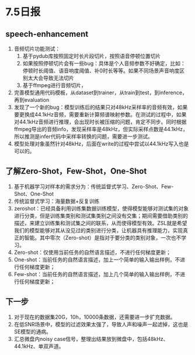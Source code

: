 # 7.5日报

## speech-enhancement

1. 音频切片功能测试：
   1. 基于pydub库按照固定时长片段切片，按照语音停顿位置切片
   2. 如果按照停顿切片会有一些bug：具体是个人音频参数不好确定，比如：停顿时长阈值、语音响度阈值、补0时长等等。如果不同场景声音响度区别太大会导致无法切片
   3. 基于ffmpeg进行音频切片，
2. 完善模型通用代码模板，从dataset到trainer，从train到test，到inference，再到evaluation
3. 发现了一个新的bug：模型训练后的结果只对48kHz采样率的音频有效，如果要更换成44.1kHz音频，需要重新计算频谱映射参数。在测试的过程中，如果对44.1kHz音频进行推理，会出现时长被压缩的问题，肯定不同步。同时根据ffmpeg导出的音频info，发现采样率是48kHz，但实际采样点数是44.1kHz，所以推测是infer代码中采样率转换的问题，需要进一步测试。
4. 模型处理对象虽然针对48kHz，后面在write的过程中尝试以44.1kHz写入也是可以的。

## 了解Zero-Shot，Few-Shot，One-Shot

1. 基于机器学习对样本的需求分为：传统监督式学习、Zero-Shot、Few-Shot、One-Shot
2. 传统监督式学习：海量数据+反复训练
3. zeroshot：已经具备利用训练集数据训练模型，使得模型能够对测试集的对象进行分类，但是训练集类别和测试集类别之间没有交集；期间需要借助类别的描述，来建立训练集和测试集之间的联系，从而使得模型有效。ZSL就是希望我们的模型能够对其从没见过的类别进行分类，让机器具有推理能力，实现真正的智能。其中零次（Zero-shot）是指对于要分类的类别对象，一次也不学习。
4. Zero-shot：仅使用当前任务的自然语言描述，不进行任何梯度更新；
5. One-shot：当前任务的自然语言描述，加上一个简单的输入输出样例，不进行任何梯度更新；
6. Few-shot：当前任务的自然语言描述，加上几个简单的输入输出样例，不进行任何梯度更新；

## 下一步

1. 对于现在的数据集20G，10h，10000条数据，还需要进一步扩充数据。
2. 在低SNR场景中，模型的过滤效果太强了，导致人声和噪声一起滤掉，这也是SE模型的通病。
3. 汇总微盘内noisy case信号，整理出结果放到微盘中，包括48kHz、44.1kHz、单双声道。
